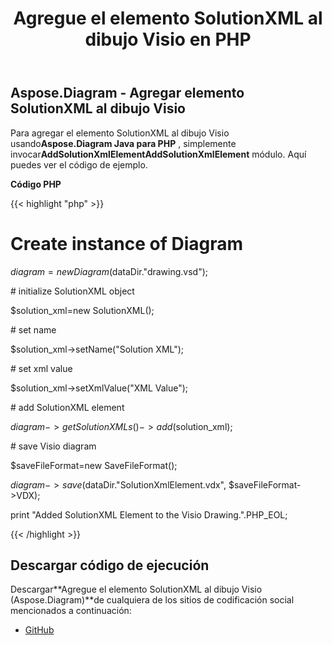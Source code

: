 ﻿---
title: Agregue el elemento SolutionXML al dibujo Visio en PHP
type: docs
weight: 10
url: /es/java/add-solutionxml-element-to-the-visio-drawing-in-php/
---
## **Aspose.Diagram - Agregar elemento SolutionXML al dibujo Visio**
 Para agregar el elemento SolutionXML al dibujo Visio usando**Aspose.Diagram Java para PHP** , simplemente invocar**AddSolutionXmlElementAddSolutionXmlElement** módulo. Aquí puedes ver el código de ejemplo.

**Código PHP**

{{< highlight "php" >}}

 # Create instance of Diagram

$diagram=new Diagram($dataDir."drawing.vsd");

\# initialize SolutionXML object

$solution_xml=new SolutionXML();

\# set name

$solution_xml->setName("Solution XML");

\# set xml value

$solution_xml->setXmlValue("XML Value");

\# add SolutionXML element

$diagram->getSolutionXMLs()->add($solution_xml);

\# save Visio diagram

$saveFileFormat=new SaveFileFormat();

$diagram->save($dataDir."SolutionXmlElement.vdx", $saveFileFormat->VDX);

print "Added SolutionXML Element to the Visio Drawing.".PHP_EOL;

{{< /highlight >}}
## **Descargar código de ejecución**
 Descargar**Agregue el elemento SolutionXML al dibujo Visio (Aspose.Diagram)**de cualquiera de los sitios de codificación social mencionados a continuación:

- [GitHub](https://github.com/asposediagram/Aspose.Diagram-for-Java/blob/master/Plugins/Aspose_Diagram_Java_for_PHP/src/aspose/diagram/WorkingwithSolutionXMLElements/AddSolutionXmlElement.php)
